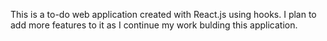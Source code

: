 This is a to-do web application created with React.js using hooks.
I plan to add more features to it as I continue my work bulding this application.